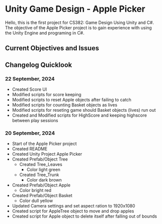 # Unity Game Design - Apple Picker

Hello, this is the first project for CS382: Game Design Using Unity and C#. The objective of the Apple Picker project is to gain experience with using the Unity Engine and programing in C#. 

## Current Objectives and Issues

## Changelog Quicklook

### 22 September, 2024

- Created Score UI
- Modified scripts for score keeping
- Modified scripts to reset Apple objects after failing to catch
- Modified scripts for counting Basket objects as lives
- Modified scripts for reseting game should Basket objects (lives) run out
- Created and Modified scripts for HighScore and keeping highscore between play sessions

### 20 September, 2024

- Start of the Apple Picker project
- Created README
- Created Unity Project Apple Picker
- Created Prefab/Object Tree
    - Created Tree_Leaves
        - Color light green
    - Created Tree_Trunk
        - Color dark brown
- Created Prefab/Object Apple
    - Color bright red
- Created Prefab/Object Basket
    - Color dull yellow
- Updated Camera settings and set aspect ration to 1920x1080
- Created script for AppleTree object to move and drop apples
- Created script for Apple object to delete itself after falling out of bounds
